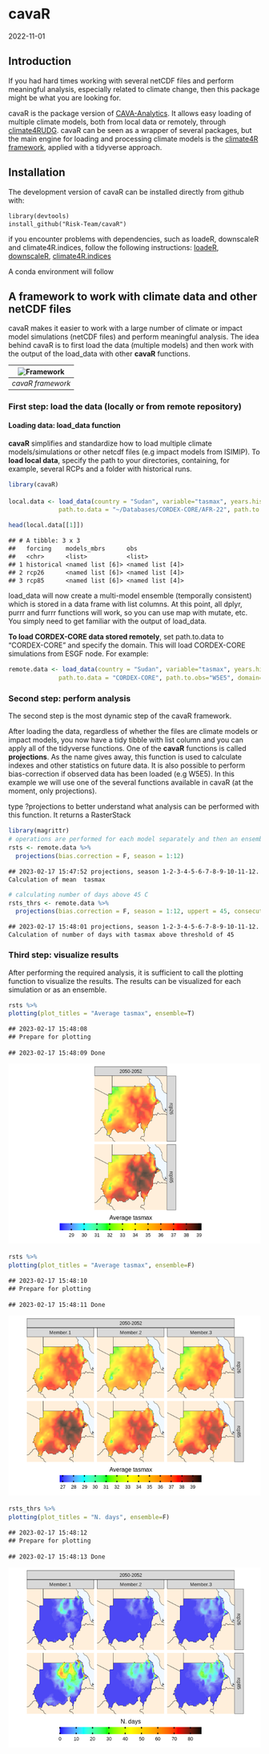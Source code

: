 cavaR
================
2022-11-01

## Introduction

If you had hard times working with several netCDF files and perform
meaningful analysis, especially related to climate change, then this
package might be what you are looking for.

cavaR is the package version of
[CAVA-Analytics](https://github.com/Risk-Team/CAVA-Analytics). It allows
easy loading of multiple climate models, both from local data or
remotely, through
[climate4RUDG](https://github.com/SantanderMetGroup/climate4R.UDG).
cavaR can be seen as a wrapper of several packages, but the main engine
for loading and processing climate models is the [climate4R
framework](https://github.com/SantanderMetGroup/climate4R), applied with
a tidyverse approach.

## Installation

The development version of cavaR can be installed directly from github
with:

    library(devtools)
    install_github("Risk-Team/cavaR")

if you encounter problems with dependencies, such as loadeR, downscaleR
and climate4R.indices, follow the following instructions:
[loadeR](https://github.com/SantanderMetGroup/loadeR),
[downscaleR](https://github.com/SantanderMetGroup/downscaleR),
[climate4R.indices](https://github.com/SantanderMetGroup/climate4R.indices)

A conda environment will follow

## A framework to work with climate data and other netCDF files

cavaR makes it easier to work with a large number of climate or impact
model simulations (netCDF files) and perform meaningful analysis. The
idea behind cavaR is to first load the data (multiple models) and then
work with the output of the load_data with other **cavaR** functions.

| ![Framework](https://user-images.githubusercontent.com/40058235/199256415-ed32c42b-e2f8-48e0-b4fe-558de6612038.png) |
|:-------------------------------------------------------------------------------------------------------------------:|
|                                                  *cavaR framework*                                                  |

### First step: load the data (locally or from remote repository)

#### Loading data: load_data function

**cavaR** simplifies and standardize how to load multiple climate
models/simulations or other netcdf files (e.g impact models from
ISIMIP). To **load local data**, specify the path to your directories,
containing, for example, several RCPs and a folder with historical runs.

``` r
library(cavaR)

local.data <- load_data(country = "Sudan", variable="tasmax", years.hist=1980:2000, years.proj=2050:2080,
              path.to.data = "~/Databases/CORDEX-CORE/AFR-22", path.to.obs="~/Databases/W5E5")
```

``` r
head(local.data[[1]])
```

    ## # A tibble: 3 x 3
    ##   forcing    models_mbrs      obs             
    ##   <chr>      <list>           <list>          
    ## 1 historical <named list [6]> <named list [4]>
    ## 2 rcp26      <named list [6]> <named list [4]>
    ## 3 rcp85      <named list [6]> <named list [4]>

load_data will now create a multi-model ensemble (temporally consistent)
which is stored in a data frame with list columns. At this point, all
dplyr, purrr and furrr functions will work, so you can use map with
mutate, etc. You simply need to get familiar with the output of
load_data.

**To load CORDEX-CORE data stored remotely**, set path.to.data to
“CORDEX-CORE” and specify the domain. This will load CORDEX-CORE
simulations from ESGF node. For example:

``` r
remote.data <- load_data(country = "Sudan", variable="tasmax", years.hist=1995, years.proj=2050:2052,
              path.to.data = "CORDEX-CORE", path.to.obs="W5E5", domain="AFR-22")
```

### Second step: perform analysis

The second step is the most dynamic step of the cavaR framework.

After loading the data, regardless of whether the files are climate
models or impact models, you now have a tidy tibble with list column and
you can apply all of the tidyverse functions. One of the **cavaR**
functions is called **projections**. As the name gives away, this
function is used to calculate indexes and other statistics on future
data. It is also possible to perform bias-correction if observed data
has been loaded (e.g W5E5). In this example we will use one of the
several functions available in cavaR (at the moment, only projections).

type ?projections to better understand what analysis can be performed
with this function. It returns a RasterStack

``` r
library(magrittr)
# operations are performed for each model separately and then an ensemble mean is made
rsts <- remote.data %>%  
  projections(bias.correction = F, season = 1:12)
```

    ## 2023-02-17 15:47:52 projections, season 1-2-3-4-5-6-7-8-9-10-11-12. Calculation of mean  tasmax

``` r
# calculating number of days above 45 C
rsts_thrs <- remote.data %>% 
  projections(bias.correction = F, season = 1:12, uppert = 45, consecutive = F)
```

    ## 2023-02-17 15:48:01 projections, season 1-2-3-4-5-6-7-8-9-10-11-12. Calculation of number of days with tasmax above threshold of 45

### Third step: visualize results

After performing the required analysis, it is sufficient to call the
plotting function to visualize the results. The results can be
visualized for each simulation or as an ensemble.

``` r
rsts %>%
plotting(plot_titles = "Average tasmax", ensemble=T)
```

    ## 2023-02-17 15:48:08
    ## Prepare for plotting

    ## 2023-02-17 15:48:09 Done

![](README_files/figure-gfm/unnamed-chunk-5-1.png)<!-- -->

``` r
rsts %>%
plotting(plot_titles = "Average tasmax", ensemble=F)
```

    ## 2023-02-17 15:48:10
    ## Prepare for plotting

    ## 2023-02-17 15:48:11 Done

![](README_files/figure-gfm/unnamed-chunk-5-2.png)<!-- -->

``` r
rsts_thrs %>%
plotting(plot_titles = "N. days", ensemble=F)
```

    ## 2023-02-17 15:48:12
    ## Prepare for plotting

    ## 2023-02-17 15:48:13 Done

![](README_files/figure-gfm/unnamed-chunk-6-1.png)<!-- -->
